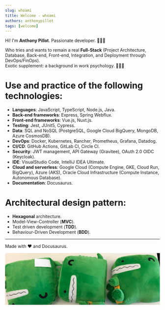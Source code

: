```yaml
---
slug: whoami
title: Welcome - whoami
authors: anthonypillot
tags: [welcome]
---
```


Hi! I'm **Anthony Pillot**. Passionate developer. 👨🏻‍💻

Who tries and wants to remain a real **Full-Stack** (Project Architecture, Database, Back-end, Front-end, Integration, and Deployment through DevOps/FinOps).<br/>
Exotic supplement: a background in work psychology. 💁🏻‍♂️

# Use and practice of the following technologies:

- **Languages**: JavaScript, TypeScript, Node.js, Java.
- **Back-end frameworks**: Express, Spring Webflux.
- **Front-end frameworks**: Vue.js, Nuxt.js.
- **Testing**: Jest, JUnit5, Cypress.
- **Data**: SQL and NoSQL (PostgreSQL, Google Cloud BigQuery, MongoDB, Azure CosmosDB).
- **DevOps**: Docker, Kubernetes, Rancher, Prometheus, Grafana, Datadog.
- **CI/CD**: GitHub Actions, GitLab CI, Circle CI.
- **Security**: JWT management, API Gateway (Gravitee), OAuth 2.0 OIDC (Keycloak).
- **IDE**: VisualStudio Code, IntelliJ IDEA Ultimate.
- **Cloud and serverless**: Google Cloud (Compute Engine, GKE, Cloud Run, BigQuery), Azure (AKS), Oracle Cloud Infrastructure (Compute Instance, Autonomous Database).
- **Documentation**: Docusaurus.

# Architectural design pattern:

- **Hexagonal** architecture.
- Model-View-Controller (**MVC**).
- Test driven development (**TDD**).
- Behaviour-Driven Development (**BDD**).

---

Made with ❤️ and Docusaurus.

![Docusaurus banner](./docusaurus-plushie-banner.jpeg)
